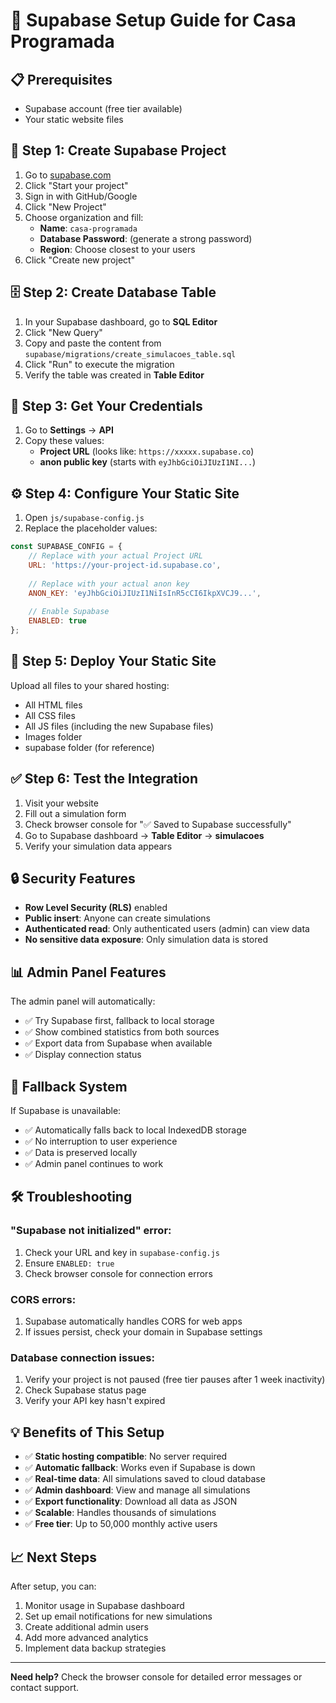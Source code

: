 # 🚀 Supabase Setup Guide for Casa Programada

## 📋 Prerequisites
- Supabase account (free tier available)
- Your static website files

## 🔧 Step 1: Create Supabase Project

1. Go to [supabase.com](https://supabase.com)
2. Click "Start your project"
3. Sign in with GitHub/Google
4. Click "New Project"
5. Choose organization and fill:
   - **Name**: `casa-programada`
   - **Database Password**: (generate a strong password)
   - **Region**: Choose closest to your users
6. Click "Create new project"

## 🗄️ Step 2: Create Database Table

1. In your Supabase dashboard, go to **SQL Editor**
2. Click "New Query"
3. Copy and paste the content from `supabase/migrations/create_simulacoes_table.sql`
4. Click "Run" to execute the migration
5. Verify the table was created in **Table Editor**

## 🔑 Step 3: Get Your Credentials

1. Go to **Settings** → **API**
2. Copy these values:
   - **Project URL** (looks like: `https://xxxxx.supabase.co`)
   - **anon public key** (starts with `eyJhbGciOiJIUzI1NI...`)

## ⚙️ Step 4: Configure Your Static Site

1. Open `js/supabase-config.js`
2. Replace the placeholder values:

```javascript
const SUPABASE_CONFIG = {
    // Replace with your actual Project URL
    URL: 'https://your-project-id.supabase.co',
    
    // Replace with your actual anon key
    ANON_KEY: 'eyJhbGciOiJIUzI1NiIsInR5cCI6IkpXVCJ9...',
    
    // Enable Supabase
    ENABLED: true
};
```

## 🚀 Step 5: Deploy Your Static Site

Upload all files to your shared hosting:
- All HTML files
- All CSS files  
- All JS files (including the new Supabase files)
- Images folder
- supabase folder (for reference)

## ✅ Step 6: Test the Integration

1. Visit your website
2. Fill out a simulation form
3. Check browser console for "✅ Saved to Supabase successfully"
4. Go to Supabase dashboard → **Table Editor** → **simulacoes**
5. Verify your simulation data appears

## 🔒 Security Features

- **Row Level Security (RLS)** enabled
- **Public insert**: Anyone can create simulations
- **Authenticated read**: Only authenticated users (admin) can view data
- **No sensitive data exposure**: Only simulation data is stored

## 📊 Admin Panel Features

The admin panel will automatically:
- ✅ Try Supabase first, fallback to local storage
- ✅ Show combined statistics from both sources
- ✅ Export data from Supabase when available
- ✅ Display connection status

## 🔄 Fallback System

If Supabase is unavailable:
- ✅ Automatically falls back to local IndexedDB storage
- ✅ No interruption to user experience
- ✅ Data is preserved locally
- ✅ Admin panel continues to work

## 🛠️ Troubleshooting

### "Supabase not initialized" error:
1. Check your URL and key in `supabase-config.js`
2. Ensure `ENABLED: true`
3. Check browser console for connection errors

### CORS errors:
1. Supabase automatically handles CORS for web apps
2. If issues persist, check your domain in Supabase settings

### Database connection issues:
1. Verify your project is not paused (free tier pauses after 1 week inactivity)
2. Check Supabase status page
3. Verify your API key hasn't expired

## 💡 Benefits of This Setup

- ✅ **Static hosting compatible**: No server required
- ✅ **Automatic fallback**: Works even if Supabase is down
- ✅ **Real-time data**: All simulations saved to cloud database
- ✅ **Admin dashboard**: View and manage all simulations
- ✅ **Export functionality**: Download all data as JSON
- ✅ **Scalable**: Handles thousands of simulations
- ✅ **Free tier**: Up to 50,000 monthly active users

## 📈 Next Steps

After setup, you can:
1. Monitor usage in Supabase dashboard
2. Set up email notifications for new simulations
3. Create additional admin users
4. Add more advanced analytics
5. Implement data backup strategies

---

**Need help?** Check the browser console for detailed error messages or contact support.